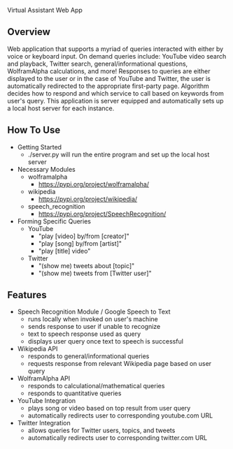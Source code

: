 Virtual Assistant Web App

## Overview

Web application that supports a myriad of queries interacted with either by voice or keyboard input. On demand
queries include: YouTube video search and playback, Twitter search, general/informational questions, WolframAlpha calculations, and more!
Responses to queries are either displayed to the user or in the case of YouTube and Twitter, the user is automatically
redirected to the appropriate first-party page. Algorithm decides how to respond and which service to call based on keywords from user's query.
This application is server equipped and automatically sets up a local host server for each instance. 

## How To Use

* Getting Started
  * ./server.py will run the entire program and set up the local host server
* Necessary Modules 
  * wolframalpha
    * https://pypi.org/project/wolframalpha/
  * wikipedia
    * https://pypi.org/project/wikipedia/
  * speech_recognition
    * https://pypi.org/project/SpeechRecognition/
* Forming Specific Queries
  * YouTube
    * "play [video] by/from [creator]"
    * "play [song] by/from [artist]"
    * "play [title] video"
  * Twitter 
    * "(show me) tweets about [topic]"
    * "(show me) tweets from [Twitter user]"
    
   
## Features

* Speech Recognition Module / Google Speech to Text
  * runs locally when invoked on user's machine
  * sends response to user if unable to recognize
  * text to speech response used as query
  * displays user query once text to speech is successful
* Wikipedia API
  * responds to general/informational queries
  * requests response from relevant Wikipedia page based on user query
* WolframAlpha API
  * responds to calculational/mathematical queries 
  * responds to quantitative queries
* YouTube Integration
  * plays song or video based on top result from user query
  * automatically redirects user to corresponding youtube.com URL
* Twitter Integration
  * allows queries for Twitter users, topics, and tweets
  * automatically redirects user to corresponding twitter.com URL

